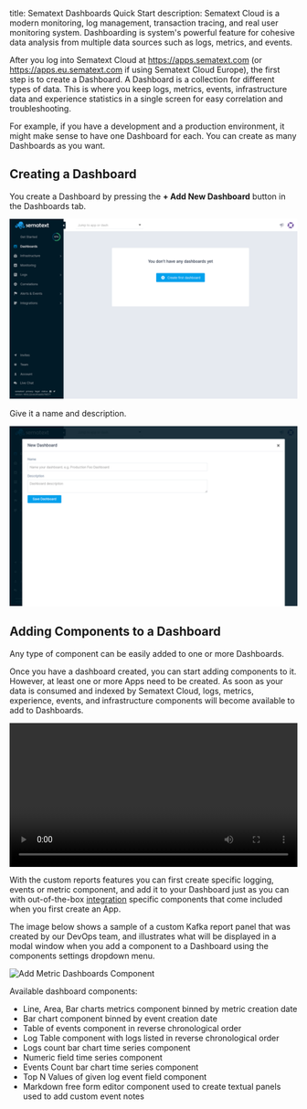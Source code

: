 title: Sematext Dashboards Quick Start
description: Sematext Cloud is a modern monitoring, log management, transaction tracing, and real user monitoring system. Dashboarding is system's powerful feature for cohesive data analysis from multiple data sources such as logs, metrics, and events. 


After you log into Sematext Cloud at <https://apps.sematext.com> (or <https://apps.eu.sematext.com> if using Sematext Cloud Europe), the first step is to create a Dashboard. A Dashboard is a collection for different types of data. This is where you keep logs, metrics, events, infrastructure data and experience statistics in a single screen for easy correlation and troubleshooting.

For example, if you have a development and a production environment, it might make sense to have one Dashboard for each. You can create as many Dashboards as you want.

## Creating a Dashboard

You create a Dashboard by pressing the **+ Add New Dashboard** button in the Dashboards tab.

![Create a new Dashboard](../images/dashboards/create-dash.png)

Give it a name and description.

![Name the Dashboard](../images/dashboards/name-dash.png)

## Adding Components to a Dashboard

Any type of component can be easily added to one or more Dashboards.

Once you have a dashboard created, you can start adding components to it. However, at least one or more Apps need to be created. As soon as your data is consumed and indexed by Sematext Cloud, logs, metrics, experience, events, and infrastructure components will become available to add to Dashboards. 

<video style="display:block; width:100%; height:auto;" controls autoplay loop>
  <source src="https://sematext.com/wp-content/uploads/2019/07/add-components-to-dash-long.mp4" type="video/mp4" />
</video>

With the custom reports features you can first create specific logging, events or metric component, and add it to your Dashboard just as you can with out-of-the-box [integration](/integration/) specific components that come included when you first create an App.

The image below shows a sample of a custom Kafka report panel that was created by our DevOps team, and illustrates what will be displayed in a modal window when you add a component to a Dashboard using the components settings dropdown menu.

![Add Metric Dashboards Component](https://sematext.com/docs/images/guide/dashboards/add-metric-report-to-dashboard.png "Add Metric Dashboards Component")

Available dashboard components:

- Line, Area, Bar charts metrics component binned by metric creation date
- Bar chart component binned by event creation date
- Table of events component in reverse chronological order
- Log Table component with logs listed in reverse chronological order
- Logs count bar chart time series component 
- Numeric field time series component 
- Events Count bar chart time series component
- Top N Values of given log event field component
- Markdown free form editor component used to create textual panels used to add custom event notes
